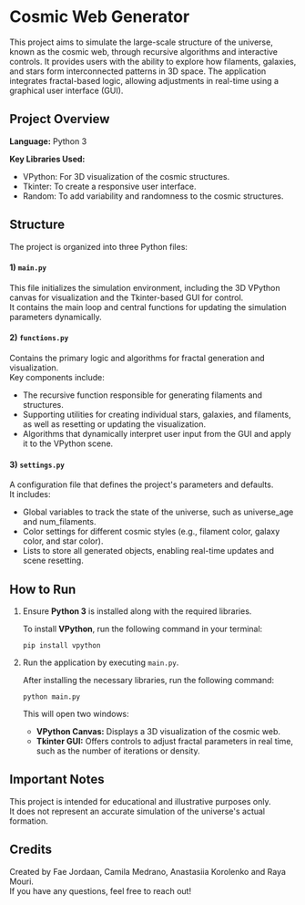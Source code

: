 # Cosmic Web Generator

This project aims to simulate the large-scale structure of the universe, known as the cosmic web, through recursive algorithms and interactive controls.
It provides users with the ability to explore how filaments, galaxies, and stars form interconnected patterns in 3D space.
The application integrates fractal-based logic, allowing adjustments in real-time using a graphical user interface (GUI).


## Project Overview

**Language:** Python 3  

**Key Libraries Used:**  
- VPython: For 3D visualization of the cosmic structures.  
- Tkinter: To create a responsive user interface.  
- Random: To add variability and randomness to the cosmic structures.


## Structure

The project is organized into three Python files:

#### 1) `main.py`  
This file initializes the simulation environment, including the 3D VPython canvas for visualization and the Tkinter-based GUI for control.  
It contains the main loop and central functions for updating the simulation parameters dynamically.

#### 2) `functions.py`  
Contains the primary logic and algorithms for fractal generation and visualization.  
Key components include:
- The recursive function responsible for generating filaments and structures.
- Supporting utilities for creating individual stars, galaxies, and filaments, as well as resetting or updating the visualization.
- Algorithms that dynamically interpret user input from the GUI and apply it to the VPython scene.

#### 3) `settings.py`  
A configuration file that defines the project's parameters and defaults.  
It includes:
- Global variables to track the state of the universe, such as universe_age and num_filaments.
- Color settings for different cosmic styles (e.g., filament color, galaxy color, and star color).
- Lists to store all generated objects, enabling real-time updates and scene resetting.


## How to Run  

1. Ensure **Python 3** is installed along with the required libraries.
   
   To install **VPython**, run the following command in your terminal:
   ```
   pip install vpython
    ```

2. Run the application by executing `main.py`.
   
   After installing the necessary libraries, run the following command:
   ```
   python main.py
   ```
   This will open two windows:
   - **VPython Canvas:** Displays a 3D visualization of the cosmic web.
   - **Tkinter GUI:** Offers controls to adjust fractal parameters in real time, such as the number of iterations or density.


## Important Notes

This project is intended for educational and illustrative purposes only.  
It does not represent an accurate simulation of the universe's actual formation.


## Credits

Created by Fae Jordaan, Camila Medrano, Anastasiia Korolenko and Raya Mouri.  
If you have any questions, feel free to reach out!
